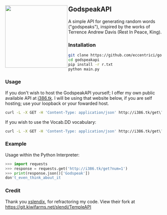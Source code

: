 
#

<div style="display:block;text-align:left"><a href="https://github.com/Eccentrici/" imageanchor="1"><img align="left" src="https://c.tenor.com/WIqvnT_7Vj8AAAAi/terry-a-davis-terry-davis.gif" border="" style="width:200px;"></a></div>
    
    
## GodspeakAPI
<p>A simple API for generating random words ("godspeaks"), inspired by the works of Terrence Andrew Davis (Rest In Peace, King).</p>

### Installation  
```sh
git clone https://github.com/eccentrici/godspeakapi.git
cd godspeakapi
pip install -r r.txt
python main.py
```
### Usage
<p>If you don't wish to host the GodspeakAPI yourself; I offer my own public 
available API at <a href="http://i386.tk/">i386.tk</a>. I will be using that 
website below, if you are self hosting; use your loopback or your fowarded host.</p>
 
```sh
curl -L -X GET -H 'Content-Type: application/json' http://i386.tk/get\?num\=1 
```

If you wish to use the Vocab.DD vocabulary:

```sh
curl -L -X GET -H 'Content-Type: application/json' http://i386.tk/get\?num\=5&dict=vocab
```

### Example
Usage within the Python Interpreter:

```python
>>> import requests
>>> response = requests.get('http://i386.tk/get?num=1')
>>> print(response.json()['Godspeak'])
don't_even_think_about_it
```
### Credit
Thank you [xslendix](https://github.com/xslendix), for refractoring my code. View their fork at https://git.kiwifarms.net/slendi/TempleAPI

